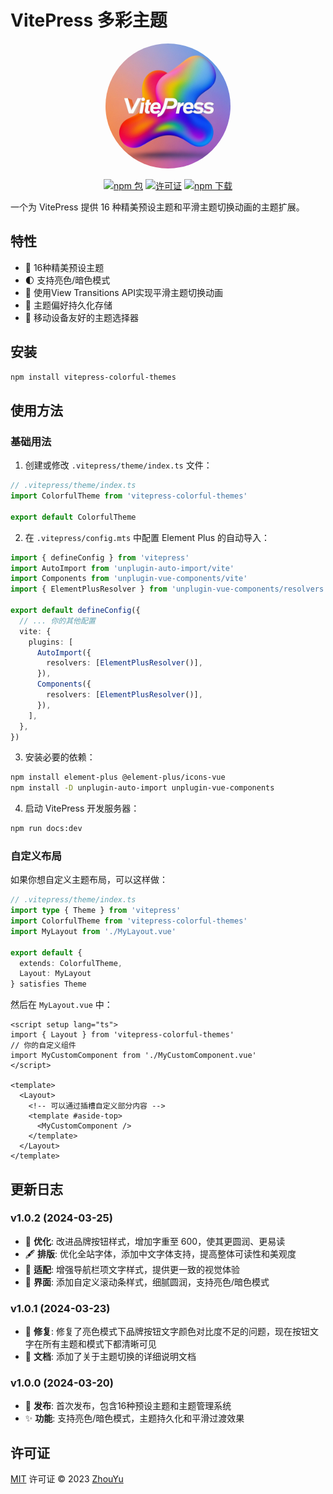 # VitePress 多彩主题

<p align="center">
  <img src="./public/logo.png" width="200" alt="VitePress 多彩主题" style="border-radius: 50%; overflow: hidden;">
</p>

<p align="center">
  <a href="https://www.npmjs.com/package/vitepress-colorful-themes"><img src="https://img.shields.io/npm/v/vitepress-colorful-themes.svg" alt="npm 包"></a>
  <a href="https://github.com/ZhouYu2156/vitepress-colorful-themes/blob/main/LICENSE"><img src="https://img.shields.io/npm/l/vitepress-colorful-themes.svg" alt="许可证"></a>
  <a href="https://www.npmjs.com/package/vitepress-colorful-themes"><img src="https://img.shields.io/npm/dt/vitepress-colorful-themes.svg" alt="npm 下载"></a>
</p>

一个为 VitePress 提供 16 种精美预设主题和平滑主题切换动画的主题扩展。

## 特性

- 🎨 16种精美预设主题
- 🌓 支持亮色/暗色模式
- 🔄 使用View Transitions API实现平滑主题切换动画
- 💾 主题偏好持久化存储
- 🌈 移动设备友好的主题选择器

## 安装

```bash
npm install vitepress-colorful-themes
```

## 使用方法

### 基础用法

1. 创建或修改 `.vitepress/theme/index.ts` 文件：

```ts
// .vitepress/theme/index.ts
import ColorfulTheme from 'vitepress-colorful-themes'

export default ColorfulTheme
```

2. 在 `.vitepress/config.mts` 中配置 Element Plus 的自动导入：

```ts
import { defineConfig } from 'vitepress'
import AutoImport from 'unplugin-auto-import/vite'
import Components from 'unplugin-vue-components/vite'
import { ElementPlusResolver } from 'unplugin-vue-components/resolvers'

export default defineConfig({
  // ... 你的其他配置
  vite: {
    plugins: [
      AutoImport({
        resolvers: [ElementPlusResolver()],
      }),
      Components({
        resolvers: [ElementPlusResolver()],
      }),
    ],
  },
})
```

3. 安装必要的依赖：

```bash
npm install element-plus @element-plus/icons-vue
npm install -D unplugin-auto-import unplugin-vue-components
```

4. 启动 VitePress 开发服务器：

```bash
npm run docs:dev
```

### 自定义布局

如果你想自定义主题布局，可以这样做：

```ts
// .vitepress/theme/index.ts
import type { Theme } from 'vitepress'
import ColorfulTheme from 'vitepress-colorful-themes'
import MyLayout from './MyLayout.vue'

export default {
  extends: ColorfulTheme,
  Layout: MyLayout
} satisfies Theme
```

然后在 `MyLayout.vue` 中：

```vue
<script setup lang="ts">
import { Layout } from 'vitepress-colorful-themes'
// 你的自定义组件
import MyCustomComponent from './MyCustomComponent.vue'
</script>

<template>
  <Layout>
    <!-- 可以通过插槽自定义部分内容 -->
    <template #aside-top>
      <MyCustomComponent />
    </template>
  </Layout>
</template>
```

## 更新日志

### v1.0.2 (2024-03-25)
- 🎨 **优化**: 改进品牌按钮样式，增加字重至 600，使其更圆润、更易读
- 🖋️ **排版**: 优化全站字体，添加中文字体支持，提高整体可读性和美观度
- 📱 **适配**: 增强导航栏项文字样式，提供更一致的视觉体验
- 🧩 **界面**: 添加自定义滚动条样式，细腻圆润，支持亮色/暗色模式

### v1.0.1 (2024-03-23)
- 🐞 **修复**: 修复了亮色模式下品牌按钮文字颜色对比度不足的问题，现在按钮文字在所有主题和模式下都清晰可见
- 📖 **文档**: 添加了关于主题切换的详细说明文档

### v1.0.0 (2024-03-20)
- 🎉 **发布**: 首次发布，包含16种预设主题和主题管理系统
- ✨ **功能**: 支持亮色/暗色模式，主题持久化和平滑过渡效果

## 许可证

[MIT](./LICENSE) 许可证 © 2023 [ZhouYu](https://github.com/ZhouYu2156) 